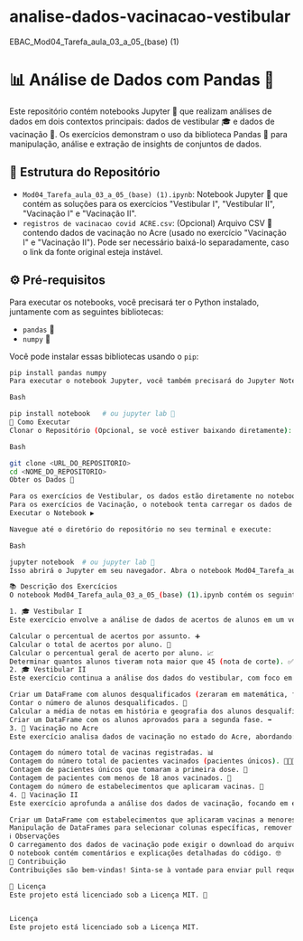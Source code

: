 # analise-dados-vacinacao-vestibular
EBAC_Mod04_Tarefa_aula_03_a_05_(base) (1)

# 📊 Análise de Dados com Pandas 🐍

Este repositório contém notebooks Jupyter 📓 que realizam análises de dados em dois contextos principais: dados de vestibular 🎓 e dados de vacinação 💉. Os exercícios demonstram o uso da biblioteca Pandas 🐼 para manipulação, análise e extração de insights de conjuntos de dados.

## 📂 Estrutura do Repositório

* `Mod04_Tarefa_aula_03_a_05_(base) (1).ipynb`: Notebook Jupyter 📓 que contém as soluções para os exercícios "Vestibular I", "Vestibular II", "Vacinação I" e "Vacinação II".
* `registros de vacinacao covid ACRE.csv`: (Opcional) Arquivo CSV 📄 contendo dados de vacinação no Acre (usado no exercício "Vacinação I" e "Vacinação II"). Pode ser necessário baixá-lo separadamente, caso o link da fonte original esteja instável.

## ⚙️ Pré-requisitos

Para executar os notebooks, você precisará ter o Python instalado, juntamente com as seguintes bibliotecas:

* `pandas` 🐼
* `numpy` 🔢

Você pode instalar essas bibliotecas usando o `pip`:

```bash
pip install pandas numpy
Para executar o notebook Jupyter, você também precisará do Jupyter Notebook ou JupyterLab:

Bash

pip install notebook   # ou jupyter lab 🧪
🚀 Como Executar
Clonar o Repositório (Opcional, se você estiver baixando diretamente):

Bash

git clone <URL_DO_REPOSITORIO>
cd <NOME_DO_REPOSITORIO>
Obter os Dados 💾

Para os exercícios de Vestibular, os dados estão diretamente no notebook.
Para os exercícios de Vacinação, o notebook tenta carregar os dados de um link. Se isso falhar, você precisará baixar o arquivo registros de vacinacao covid ACRE.csv e colocá-lo no mesmo diretório do notebook. O notebook contém instruções sobre como fazer isso.
Executar o Notebook ▶️

Navegue até o diretório do repositório no seu terminal e execute:

Bash

jupyter notebook  # ou jupyter lab 🧪
Isso abrirá o Jupyter em seu navegador. Abra o notebook Mod04_Tarefa_aula_03_a_05_(base) (1).ipynb e execute as células na ordem.

📚 Descrição dos Exercícios
O notebook Mod04_Tarefa_aula_03_a_05_(base) (1).ipynb contém os seguintes exercícios:

1. 🎓 Vestibular I
Este exercício envolve a análise de dados de acertos de alunos em um vestibular. As tarefas incluem:

Calcular o percentual de acertos por assunto. ➕
Calcular o total de acertos por aluno. 💯
Calcular o percentual geral de acerto por aluno. 📈
Determinar quantos alunos tiveram nota maior que 45 (nota de corte). ✅
2. 🎓 Vestibular II
Este exercício continua a análise dos dados do vestibular, com foco em identificar alunos desqualificados:

Criar um DataFrame com alunos desqualificados (zeraram em matemática, física ou química). ❌
Contar o número de alunos desqualificados. 🔢
Calcular a média de notas em história e geografia dos alunos desqualificados. ⚖️
Criar um DataFrame com os alunos aprovados para a segunda fase. ➡️
3. 💉 Vacinação no Acre
Este exercício analisa dados de vacinação no estado do Acre, abordando:

Contagem do número total de vacinas registradas. 📊
Contagem do número total de pacientes vacinados (pacientes únicos). 🧑‍🤝‍🧑
Contagem de pacientes únicos que tomaram a primeira dose. 🥇
Contagem de pacientes com menos de 18 anos vacinados. 👶
Contagem do número de estabelecimentos que aplicaram vacinas. 🏥
4. 💉 Vacinação II
Este exercício aprofunda a análise dos dados de vacinação, focando em estabelecimentos que vacinaram menores de 18 anos:

Criar um DataFrame com estabelecimentos que aplicaram vacinas a menores de 18 anos, incluindo a quantidade de vacinas aplicadas. 🏥📊
Manipulação de DataFrames para selecionar colunas específicas, remover duplicatas e realizar contagens. 🐼
ℹ️ Observações
O carregamento dos dados de vacinação pode exigir o download do arquivo CSV devido a possíveis instabilidades no link original. ⚠️
O notebook contém comentários e explicações detalhadas do código. 🤓
🤝 Contribuição
Contribuições são bem-vindas! Sinta-se à vontade para enviar pull requests com melhorias, correções de bugs 🐛 ou novas análises.

📜 Licença
Este projeto está licenciado sob a Licença MIT. 📄


Licença
Este projeto está licenciado sob a Licença MIT.




